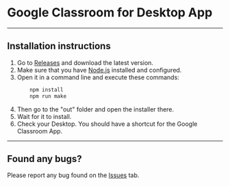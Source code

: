 # Google Classroom for Desktop App
---
## Installation instructions

1. Go to [Releases](https://github.com/FlameFury20/Google-Classroom/releases/) and download the latest version.
2. Make sure that you have [Node.js](https://nodejs.org/en/) installed and configured.
3. Open it in a command line and execute these commands:
    ```bash
        npm install
        npm run make
    ```
4. Then go to the "out" folder and open the installer there.
5. Wait for it to install.
6. Check your Desktop. You should have a shortcut for the Google Classroom App.

---
## Found any bugs?

Please report any bug found on the [Issues](https://github.com/FlameFury20/Google-Classroom/issues) tab.
